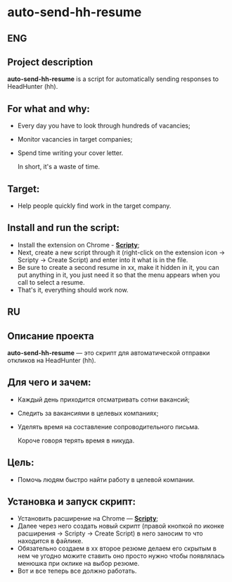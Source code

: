 # auto-send-hh-resume
## ENG 
## Project description
**auto-send-hh-resume** is a script for automatically sending responses to HeadHunter (hh).

## For what and why:
- Every day you have to look through hundreds of vacancies;
- Monitor vacancies in target companies;
- Spend time writing your cover letter.

  In short, it's a waste of time.

## Target:
- Help people quickly find work in the target company.

## Install and run the script:

- Install the extension on Chrome - **[Scripty](https://chrome.google.com/webstore/detail/scripty-javascript-inject/milkbiaeapddfnpenedfgbfdacpbcbam)**;
- Next, create a new script through it (right-click on the extension icon -> Scripty -> Create Script) and enter into it what is in the file.
- Be sure to create a second resume in xx, make it hidden in it, you can put anything in it, you just need it so that the menu appears when you call to select a resume.
- That's it, everything should work now.



## RU
## Описание проекта
**auto-send-hh-resume** — это скрипт для автоматической отправки откликов на HeadHunter (hh).

## Для чего и зачем:
- Каждый день приходится отсматривать сотни вакансий;
- Следить за вакансиями в целевых компаниях;
- Уделять время на составление сопроводительного письма.

  Короче говоря терять время в никуда.

## Цель:
- Помочь людям быстро найти работу в целевой компании.

## Установка и запуск скрипт:

- Установить расширение на Chrome — **[Scripty](https://chrome.google.com/webstore/detail/scripty-javascript-inject/milkbiaeapddfnpenedfgbfdacpbcbam)**;
- Далее через него создать новый скрипт (правой кнопкой по иконке расширения -> Scripty -> Create Script) в него заносим то что находится в файлике.
- Обязательно создаем в хх второе резюме делаем его скрытым в нем че угодно можите ставить оно просто нужно чтобы появлялась менюшка при оклике на выбор резюме.
- Вот и все теперь все должно работать.
